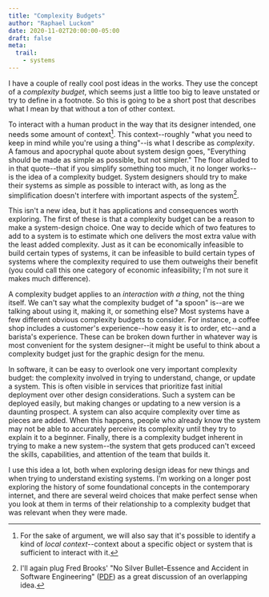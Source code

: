 ```yaml
---
title: "Complexity Budgets"
author: "Raphael Luckom"
date: 2020-11-02T20:00:00-05:00
draft: false
meta:
  trail:
    - systems
---
```


I have a couple of really cool post ideas in the works. They use the concept of a _complexity budget_, 
which seems just a little too big to leave unstated or try to define in a footnote. So this is going to be a 
short post that describes what I mean by that without a ton of other context.

To interact with a human product in the way that its designer intended,
one needs some amount of context[^1]. This context--roughly "what
you need to keep in mind while you're using a thing"--is what I describe as
_complexity_. A famous and apocryphal quote about system design goes, 
"Everything should be made as simple as possible, but not simpler." The floor
alluded to in that quote--that if you simplify something too much, it no longer works--
is the idea of a complexity budget. System designers should try to make their systems
as simple as possible to interact with, as long as the simplification doesn't interfere
with important aspects of the system[^2].

This isn't a new idea, but it has applications and consequences worth
exploring. The first of these is that a complexity budget can be a reason to make a system-design
choice. One way to decide which of two features to add to a system is to estimate
which one delivers the most extra value with the least added complexity. Just as it can be economically
infeasible to build certain types of systems, it can be infeasible to build certain types of systems
where the complexity required to use them outweighs their benefit (you could call this one category
of economic infeasibility; I'm not sure it makes much difference).

A complexity budget applies to an _interaction with a thing_, not the thing itself. We can't say
what the complexity budget of "a spoon" is--are we talking about using it, making it, or something else?
Most systems have a few different obvious complexity budgets to consider. For instance, a coffee shop
includes a customer's experience--how easy it is to order, etc--and a barista's experience. These can
be broken down further in whatever way is most convenient for the system designer--it might be useful
to think about a complexity budget just for the graphic design for the menu.

In software, it can be easy to overlook one very important complexity budget: the complexity involved
in trying to understand, change, or update a system. This is often visible in services
that prioritize fast initial deployment over other design considerations. Such a system can be deployed
easily, but making changes or updating to a new version is a daunting prospect. A system can also
acquire complexity over time as pieces are added. When this happens, people who already know the system may
not be able to accurately perceive its complexity until they try to explain it to a beginner.
Finally, there is a complexity budget inherent in trying to make a new system--the system that gets produced
can't exceed the skills, capabilities, and attention of the team that builds it.

I use this idea a lot, both when exploring design ideas for new things and when trying to understand existing
systems. I'm working on a longer post exploring the history of some foundational concepts in
the contemporary internet, and there are several weird choices that make perfect sense when you
look at them in terms of their relationship to a complexity budget that was relevant when they were made.

[^1]: For the sake of argument, we will also say that it's possible to identify a kind of _local context_--context about a specific object or system that is sufficient to interact with it.

[^2]: I'll again plug Fred Brooks' "No Silver Bullet–Essence and Accident in Software Engineering" ([PDF](http://faculty.salisbury.edu/~xswang/Research/Papers/SERelated/no-silver-bullet.pdf)) as a great discussion of an overlapping idea.

